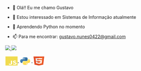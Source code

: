 - 👋 Olá!! Eu me chamo Gustavo


- 👀 Estou interessado em Sistemas de Informação atualmente
- 🌱 Aprendendo Python no momento
- 📫 Para me encontrar: gustavo.nunes0422@gmail.com 

</div align center>
  <a href="https://github.com/gustavnun1">
  <img height="180em" src="https://github-readme-stats.vercel.app/api?username=gustavnun1&show_icons=true&theme=dark&include_all_commits=true&count_private=true"/>
  <img height="180em" src="https://github-readme-stats.vercel.app/api/top-langs/?username=gustavnun1&layout=compact&langs_count=7&theme=dark"/
</div>
  
  
  <div style = "display: inline_block">  <br>
   <img align="center" alt="gus-Js" height="30" width="40" src="https://raw.githubusercontent.com/devicons/devicon/master/icons/javascript/javascript-plain.svg">


   <img align="center" alt="gus-Python" height="30" width="40" src="https://raw.githubusercontent.com/devicons/devicon/master/icons/python/python-original.svg">



  <img align="center" alt="Rafa-HTML" height="30" width="40" src="https://raw.githubusercontent.com/devicons/devicon/master/icons/html5/html5-original.svg">


</div>
  
